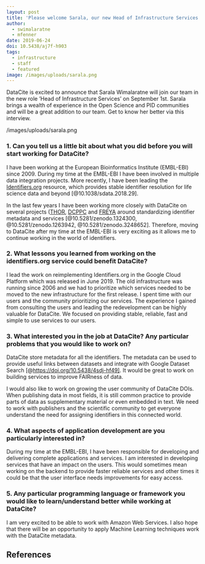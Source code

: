 ```yaml
---
layout: post
title: 'Please welcome Sarala, our new Head of Infrastructure Services'
author:
  - swimalaratne
  - mfenner
date: 2019-06-24
doi: 10.5438/aj7f-h903
tags:
  - infrastructure
  - staff
  - featured
image: /images/uploads/sarala.png
---
```

DataCite is excited to announce that Sarala Wimalaratne will join our team in the new role ’Head of Infrastructure Services’ on September 1st. Sarala brings a wealth of experience in the Open Science and PID communities and will be a great addition to our team. Get to know her better via this interview.

/images/uploads/sarala.png

### 1. Can you tell us a little bit about what you did before you will start working for DataCite?

I have been working at the European Bioinformatics Institute (EMBL-EBI) since 2009. During my time at the EMBL-EBI I have been involved in multiple data integration projects. More recently, I have been leading the [Identifiers.org](https://identifiers.org) resource, which provides stable identifier resolution for life science data and beyond [@10.1038/sdata.2018.29].

In the last few years I have been working more closely with DataCite on several projects ([THOR](https://project-thor.eu/), [DCPPC](https://nihdatacommons.us/) and [FREYA](https://www.project-freya.eu/) around standardizing identifier metadata and services [@10.5281/zenodo.1324300, @10.5281/zenodo.1263942, @10.5281/zenodo.3248652]. Therefore, moving to DataCite after my time at the EMBL-EBI is very exciting as it allows me to continue working in the world of identifiers. 

### 2. What lessons you learned from working on the identifiers.org service could benefit DataCite?

I lead the work on reimplementing Identifiers.org in the Google Cloud Platform which was released in June 2019. The old infrastructure was running since 2006 and we had to prioritize which services needed to be moved to the new infrastructure for the first release. I spent time with our users and the community prioritizing our services. The experience I gained from consulting the users and leading the redevelopment can be highly valuable for DataCite. We focused on providing stable, reliable, fast and simple to use services to our users.

### 3. What interested you in the job at DataCite? Any particular problems that you would like to work on?

DataCite store metadata for all the identifiers. The metadata can be used to provide useful links between datasets and integrate with Google Dataset Search [@https://doi.org/10.5438/4sdj-hf49]. It would be great to work on building services to improve FAIRness of data.

I would also like to work on growing the user community of DataCite DOIs. When publishing data in most fields, it is still common practice to provide parts of data as supplementary material or even embedded in text. We need to work with publishers and the scientific community to get everyone understand the need for assigning identifiers in this connected world.

### 4. What aspects of application development are you particularly interested in?

During my time at the EMBL-EBI, I have been responsible for developing and delivering complete applications and services. I am interested in developing services that have an impact on the users. This would sometimes mean working on the backend to provide faster reliable services and other times it could be that the user interface needs improvements for easy access. 

### 5. Any particular programming language or framework you would like to learn/understand better while working at DataCite?

I am very excited to be able to work with Amazon Web Services. I also hope that there will be an opportunity to apply Machine Learning techniques work with the DataCite metadata. 

## References

